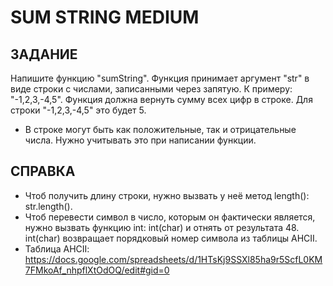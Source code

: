 # SUM STRING MEDIUM

## ЗАДАНИЕ
Напишите функцию "sumString". Функция принимает аргумент "str" в виде строки с числами, записанными через запятую. К примеру: "-1,2,3,-4,5".
Функция должна вернуть сумму всех цифр в строке. Для строки "-1,2,3,-4,5" это будет 5.

- В строке могут быть как положительные, так и отрицательные числа. Нужно учитывать это при написании функции.

## СПРАВКА
- Чтоб получить длину строки, нужно вызвать у неё метод length(): str.length().
- Чтоб перевести символ в число, которым он фактически является, нужно вызвать функцию int: int(char) и отнять от результата 48. int(char) возвращает порядковый номер символа из таблицы AHCII.
- Таблица AHCII: https://docs.google.com/spreadsheets/d/1HTsKj9SSXl85ha9r5ScfL0KM7FMkoAf_nhpflXtOdOQ/edit#gid=0